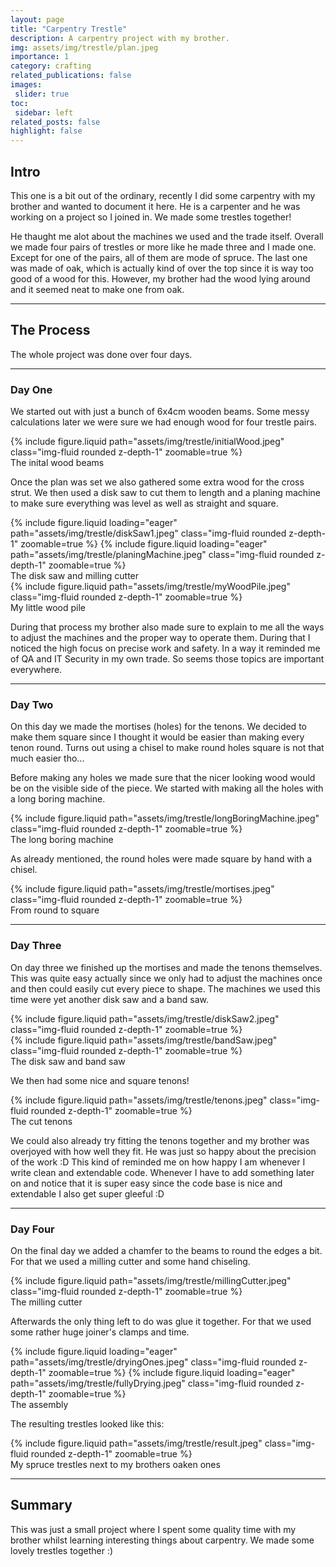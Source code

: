 ```yaml
---
layout: page
title: "Carpentry Trestle"
description: A carpentry project with my brother.
img: assets/img/trestle/plan.jpeg
importance: 1
category: crafting
related_publications: false
images:
 slider: true
toc:
 sidebar: left
related_posts: false
highlight: false
---
```


## Intro

This one is a bit out of the ordinary, recently I did some carpentry with my brother and wanted to document it here. He is a carpenter and he was working on a project so I joined in. We made some trestles together!

He thaught me alot about the machines we used and the trade itself.
Overall we made four pairs of trestles or more like he made three and I made one. Except for one of the pairs, all of them are mode of spruce. The last one was made of oak, which is actually kind of over the top since it is way too good of a wood for this. However, my brother had the wood lying around and it seemed neat to make one from oak.

---

## The Process
The whole project was done over four days. 

---

### Day One
We started out with just a bunch of 6x4cm wooden beams. Some messy calculations later we were sure we had enough wood for four trestle pairs.

<div class="row mt-3">
    <div class="col-sm mt-3 mt-md-0">
        {% include figure.liquid path="assets/img/trestle/initialWood.jpeg" class="img-fluid rounded z-depth-1" zoomable=true %}
    </div>
</div>
<div class="caption">
    The inital wood beams
</div>

Once the plan was set we also gathered some extra wood for the cross strut. We then used a disk saw to cut them to length and a planing machine to make sure everything was level as well as straight and square.

<swiper-container keyboard="true" navigation="true" pagination="true" pagination-clickable="true" pagination-dynamic-bullets="true" rewind="true">
  <swiper-slide>{% include figure.liquid loading="eager" path="assets/img/trestle/diskSaw1.jpeg" class="img-fluid rounded z-depth-1" zoomable=true %}</swiper-slide>
  <swiper-slide>{% include figure.liquid loading="eager" path="assets/img/trestle/planingMachine.jpeg" class="img-fluid rounded z-depth-1" zoomable=true %}</swiper-slide>
</swiper-container>
<div class="caption">
    The disk saw and milling cutter
</div>

<div class="row mt-3">
    <div class="col-sm mt-3 mt-md-0">
        {% include figure.liquid path="assets/img/trestle/myWoodPile.jpeg" class="img-fluid rounded z-depth-1" zoomable=true %}
    </div>
</div>
<div class="caption">
    My little wood pile
</div>

During that process my brother also made sure to explain to me all the ways to adjust the machines and the proper way to operate them. During that I noticed the high focus on precise work and safety. In a way it reminded me of QA and IT Security in my own trade.
So seems those topics are important everywhere.

---

### Day Two
On this day we made the mortises (holes) for the tenons. We decided to make them square since I thought it would be easier than making every tenon round. Turns out using a chisel to make round holes square is not that much easier tho...

Before making any holes we made sure that the nicer looking wood would be on the visible side of the piece. We started with making all the holes with a long boring machine.

<div class="row mt-3">
    <div class="col-sm mt-3 mt-md-0">
        {% include figure.liquid path="assets/img/trestle/longBoringMachine.jpeg" class="img-fluid rounded z-depth-1" zoomable=true %}
    </div>
</div>
<div class="caption">
    The long boring machine
</div>

As already mentioned, the round holes were made square by hand with a chisel.

<div class="row mt-3">
    <div class="col-sm mt-3 mt-md-0">
        {% include figure.liquid path="assets/img/trestle/mortises.jpeg" class="img-fluid rounded z-depth-1" zoomable=true %}
    </div>
</div>
<div class="caption">
    From round to square
</div>

---

### Day Three
On day three we finished up the mortises and made the tenons themselves. This was quite easy actually since we only had to adjust the machines once and then could easily cut every piece to shape. The machines we used this time were yet another disk saw and a band saw.

<div class="row mt-3">
    <div class="col-sm mt-3 mt-md-0">
        {% include figure.liquid path="assets/img/trestle/diskSaw2.jpeg" class="img-fluid rounded z-depth-1" zoomable=true %}
    </div>
    <div class="col-sm mt-3 mt-md-0">
        {% include figure.liquid path="assets/img/trestle/bandSaw.jpeg" class="img-fluid rounded z-depth-1" zoomable=true %}
    </div>
</div>
<div class="caption">
    The disk saw and band saw
</div>

We then had some nice and square tenons!

<div class="row mt-3">
    <div class="col-sm mt-3 mt-md-0">
        {% include figure.liquid path="assets/img/trestle/tenons.jpeg" class="img-fluid rounded z-depth-1" zoomable=true %}
    </div>
</div>
<div class="caption">
    The cut tenons
</div>

We could also already try fitting the tenons together and my brother was overjoyed with how well they fit. He was just so happy about the precision of the work :D
This kind of reminded me on how happy I am whenever I write clean and extendable code. Whenever I have to add something later on and notice that it is super easy since the code base is nice and extendable I also get super gleeful :D

---

### Day Four
On the final day we added a chamfer to the beams to round the edges a bit. For that we used a milling cutter and some hand chiseling.

<div class="row mt-3">
    <div class="col-sm mt-3 mt-md-0">
        {% include figure.liquid path="assets/img/trestle/millingCutter.jpeg" class="img-fluid rounded z-depth-1" zoomable=true %}
    </div>
</div>
<div class="caption">
    The milling cutter
</div>

Afterwards the only thing left to do was glue it together. For that we used some rather huge joiner's clamps and time.

<swiper-container keyboard="true" navigation="true" pagination="true" pagination-clickable="true" pagination-dynamic-bullets="true" rewind="true">
  <swiper-slide>{% include figure.liquid loading="eager" path="assets/img/trestle/dryingOnes.jpeg" class="img-fluid rounded z-depth-1" zoomable=true %}</swiper-slide>
  <swiper-slide>{% include figure.liquid loading="eager" path="assets/img/trestle/fullyDrying.jpeg" class="img-fluid rounded z-depth-1" zoomable=true %}</swiper-slide>
</swiper-container>
<div class="caption">
    The assembly
</div>

The resulting trestles looked like this:
<div class="row mt-3">
    <div class="col-sm mt-3 mt-md-0">
        {% include figure.liquid path="assets/img/trestle/result.jpeg" class="img-fluid rounded z-depth-1" zoomable=true %}
    </div>
</div>
<div class="caption">
    My spruce trestles next to my brothers oaken ones
</div>

---

## Summary
This was just a small project where I spent some quality time with my brother whilst learning interesting things about carpentry. We made some lovely trestles together :)
